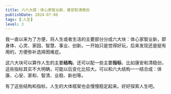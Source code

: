 ```yaml
---
title: 六六大顺：体心家智业新，康安和清稳创
publishDate: 2024-07-08
tags: [💧人生]
level: 3
---
```


我一直以来为了方便，将人生或者生活的主要部分分成六大块：体心家智业新，即身体、心灵、家园、智慧、事业、创新。一开始只是觉得好玩，后来发现还是挺有用的，方便弥补选择困难症。

这六大块可以算作人生的主要**结构**。还可以配一些主要**指标**，比如康安和清稳创，这些指标其实不大明确，可能以后变化比较大。可以和六大结构一一结合成：体康、心安、家和、智清、业稳、新创等。

有了这些结构和指标，人生的大体框架也会慢慢稳定起来。好好探索人生吧。
